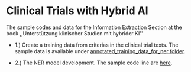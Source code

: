 #   Clinical Trials with Hybrid AI


The sample codes and data for the Information Extraction Section at the book ,,Unterstützung klinischer Studien mit hybrider KI''

* 1.) Create a training data from criterias in the clinical trial texts.
The sample data is available under [annotated_training_data_for_ner folder](https://github.com/sefeoglu/clinical_trials_hybrid_ai/tree/master/annotated_training_data_for_ner).


* 2.) The NER model development.
The sample code line are [here](https://github.com/sefeoglu/clinical_trials_hybrid_ai/blob/master/demo_NER_model/NER%20model%20demo.md).
